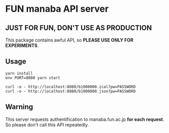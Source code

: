 # FUN manaba API server
## JUST FOR FUN, DON'T USE AS PRODUCTION
This package contains awful API, so **PLEASE USE ONLY FOR EXPERIMENTS**.

## Usage
```
yarn install
env PORT=8080 yarn start
```

```
curl -o - http://localhost:8080/b1000000.ical?pw=PASSWORD
curl -o - http://localhost:8080/b1000000.json?pw=PASSWORD
```

## Warning
This server requests authentification to manaba.fun.ac.jp **for each request**.
So please don't call this API repeatedly.